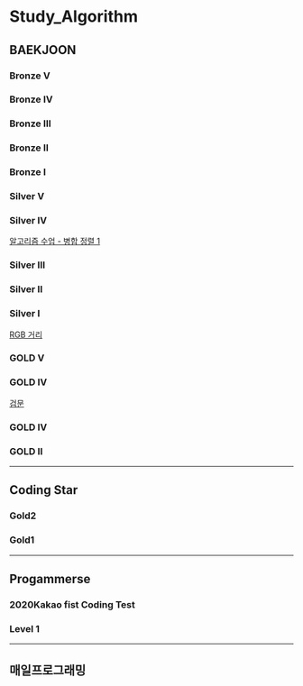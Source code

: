 # Study_Algorithm
## BAEKJOON
### Bronze Ⅴ
### Bronze Ⅳ
### Bronze Ⅲ
### Bronze Ⅱ
### Bronze Ⅰ

### Silver V
### Silver Ⅳ
[알고리즘 수업 - 병합 정렬 1](https://www.acmicpc.net/problem/24060)

### Silver Ⅲ
### Silver Ⅱ
### Silver Ⅰ
[RGB 거리](https://www.acmicpc.net/problem/1149)

### GOLD V
### GOLD Ⅳ
[검문](https://www.acmicpc.net/problem/2981)
### GOLD Ⅳ
### GOLD Ⅱ
---
## Coding Star
### Gold2
### Gold1

---
## Progammerse
### 2020Kakao fist Coding Test
### Level 1
---
## 매일프로그래밍
